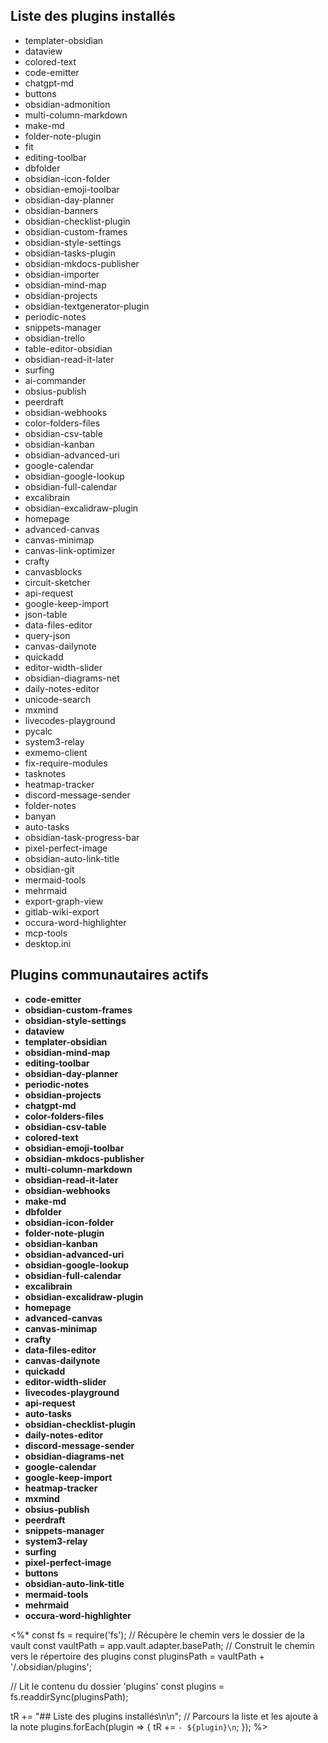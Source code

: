 ## Liste des plugins installés

- templater-obsidian
- dataview
- colored-text
- code-emitter
- chatgpt-md
- buttons
- obsidian-admonition
- multi-column-markdown
- make-md
- folder-note-plugin
- fit
- editing-toolbar
- dbfolder
- obsidian-icon-folder
- obsidian-emoji-toolbar
- obsidian-day-planner
- obsidian-banners
- obsidian-checklist-plugin
- obsidian-custom-frames
- obsidian-style-settings
- obsidian-tasks-plugin
- obsidian-mkdocs-publisher
- obsidian-importer
- obsidian-mind-map
- obsidian-projects
- obsidian-textgenerator-plugin
- periodic-notes
- snippets-manager
- obsidian-trello
- table-editor-obsidian
- obsidian-read-it-later
- surfing
- ai-commander
- obsius-publish
- peerdraft
- obsidian-webhooks
- color-folders-files
- obsidian-csv-table
- obsidian-kanban
- obsidian-advanced-uri
- google-calendar
- obsidian-google-lookup
- obsidian-full-calendar
- excalibrain
- obsidian-excalidraw-plugin
- homepage
- advanced-canvas
- canvas-minimap
- canvas-link-optimizer
- crafty
- canvasblocks
- circuit-sketcher
- api-request
- google-keep-import
- json-table
- data-files-editor
- query-json
- canvas-dailynote
- quickadd
- editor-width-slider
- obsidian-diagrams-net
- daily-notes-editor
- unicode-search
- mxmind
- livecodes-playground
- pycalc
- system3-relay
- exmemo-client
- fix-require-modules
- tasknotes
- heatmap-tracker
- discord-message-sender
- folder-notes
- banyan
- auto-tasks
- obsidian-task-progress-bar
- pixel-perfect-image
- obsidian-auto-link-title
- obsidian-git
- mermaid-tools
- mehrmaid
- export-graph-view
- gitlab-wiki-export
- occura-word-highlighter
- mcp-tools
- desktop.ini

## Plugins communautaires actifs

- **code-emitter**
- **obsidian-custom-frames**
- **obsidian-style-settings**
- **dataview**
- **templater-obsidian**
- **obsidian-mind-map**
- **editing-toolbar**
- **obsidian-day-planner**
- **periodic-notes**
- **obsidian-projects**
- **chatgpt-md**
- **color-folders-files**
- **obsidian-csv-table**
- **colored-text**
- **obsidian-emoji-toolbar**
- **obsidian-mkdocs-publisher**
- **multi-column-markdown**
- **obsidian-read-it-later**
- **obsidian-webhooks**
- **make-md**
- **dbfolder**
- **obsidian-icon-folder**
- **folder-note-plugin**
- **obsidian-kanban**
- **obsidian-advanced-uri**
- **obsidian-google-lookup**
- **obsidian-full-calendar**
- **excalibrain**
- **obsidian-excalidraw-plugin**
- **homepage**
- **advanced-canvas**
- **canvas-minimap**
- **crafty**
- **data-files-editor**
- **canvas-dailynote**
- **quickadd**
- **editor-width-slider**
- **livecodes-playground**
- **api-request**
- **auto-tasks**
- **obsidian-checklist-plugin**
- **daily-notes-editor**
- **discord-message-sender**
- **obsidian-diagrams-net**
- **google-calendar**
- **google-keep-import**
- **heatmap-tracker**
- **mxmind**
- **obsius-publish**
- **peerdraft**
- **snippets-manager**
- **system3-relay**
- **surfing**
- **pixel-perfect-image**
- **buttons**
- **obsidian-auto-link-title**
- **mermaid-tools**
- **mehrmaid**
- **occura-word-highlighter**

<%*
const fs = require('fs');
// Récupère le chemin vers le dossier de la vault
const vaultPath = app.vault.adapter.basePath;
// Construit le chemin vers le répertoire des plugins
const pluginsPath = vaultPath + '/.obsidian/plugins';

// Lit le contenu du dossier 'plugins'
const plugins = fs.readdirSync(pluginsPath);

tR += "## Liste des plugins installés\n\n";
// Parcours la liste et les ajoute à la note
plugins.forEach(plugin => {
  tR += `- ${plugin}\n`;
});
%>
